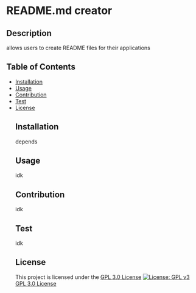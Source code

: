 # README.md creator  
  ## Description 
  allows users to create README files for their applications 
  ## Table of Contents
- [Installation](#installation)
- [Usage](#usage)
- [Contribution](#contribution)
- [Test](#test)
- [License](#license)
  ## Installation
  depends 
  ## Usage
  idk
  ## Contribution
  idk
  ## Test
  idk
  ## License
  This project is licensed under the [GPL 3.0 License](https://www.gnu.org/licenses/gpl-3.0)
  [![License: GPL v3](https://img.shields.io/badge/License-GPLv3-blue.svg)](https://www.gnu.org/licenses/gpl-3.0)
  [GPL 3.0 License](https://www.gnu.org/licenses/gpl-3.0)
  

